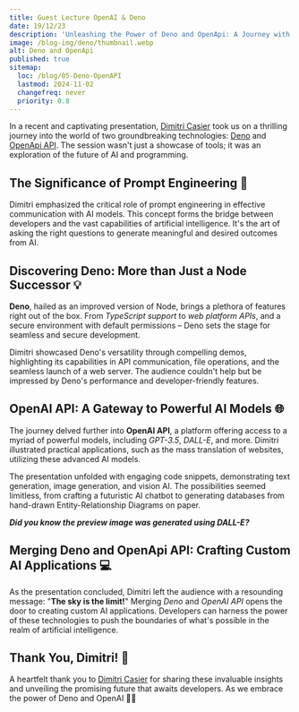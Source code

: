 ```yaml
---
title: Guest Lecture OpenAI & Deno
date: 19/12/23
description: 'Unleashing the Power of Deno and OpenApi: A Journey with Dimitri Casier'
image: /blog-img/deno/thumbnail.webp
alt: Deno and OpenApi
published: true
sitemap:
  loc: /blog/05-Deno-OpenAPI
  lastmod: 2024-11-02
  changefreq: never
  priority: 0.8
---
```


In a recent and captivating presentation, [Dimitri Casier](https://www.linkedin.com/in/dimitri-casier-b1b55356/?originalSubdomain=be) took us on a thrilling journey into the world of two groundbreaking technologies: [Deno](https://deno.com/) and [OpenApi API](https://openai.com/blog/openai-api). The session wasn't just a showcase of tools; it was an exploration of the future of AI and programming.

## The Significance of Prompt Engineering 🧠

Dimitri emphasized the critical role of prompt engineering in effective communication with AI models. This concept forms the bridge between developers and the vast capabilities of artificial intelligence. It's the art of asking the right questions to generate meaningful and desired outcomes from AI.

## Discovering Deno: More than Just a Node Successor 💡

**Deno**, hailed as an improved version of Node, brings a plethora of features right out of the box. From _TypeScript support_ to _web platform APIs_, and a secure environment with default permissions – Deno sets the stage for seamless and secure development.

Dimitri showcased Deno's versatility through compelling demos, highlighting its capabilities in API communication, file operations, and the seamless launch of a web server. The audience couldn't help but be impressed by Deno's performance and developer-friendly features.

## OpenAI API: A Gateway to Powerful AI Models 🌐

The journey delved further into **OpenAI API**, a platform offering access to a myriad of powerful models, including _GPT-3.5_, _DALL-E_, and more. Dimitri illustrated practical applications, such as the mass translation of websites, utilizing these advanced AI models.

The presentation unfolded with engaging code snippets, demonstrating text generation, image generation, and vision AI. The possibilities seemed limitless, from crafting a futuristic AI chatbot to generating databases from hand-drawn Entity-Relationship Diagrams on paper.

**_Did you know the preview image was generated using DALL-E?_**

## Merging Deno and OpenApi API: Crafting Custom AI Applications 💻

As the presentation concluded, Dimitri left the audience with a resounding message: "**The sky is the limit!**" Merging _Deno_ and _OpenAI API_ opens the door to creating custom AI applications. Developers can harness the power of these technologies to push the boundaries of what's possible in the realm of artificial intelligence.

## Thank You, Dimitri! 👏

A heartfelt thank you to [Dimitri Casier](https://www.linkedin.com/in/dimitri-casier-b1b55356/?originalSubdomain=be) for sharing these invaluable insights and unveiling the promising future that awaits developers. As we embrace the power of Deno and OpenAI 🌟🚀
